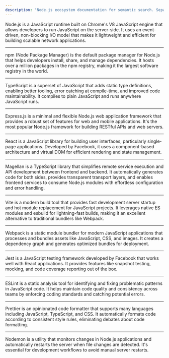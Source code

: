 ```yaml
---
description: "Node.js ecosystem documentation for semantic search. Separate each passage with *** lines."
---
```


Node.js is a JavaScript runtime built on Chrome's V8 JavaScript engine that allows developers to run JavaScript on the server-side. It uses an event-driven, non-blocking I/O model that makes it lightweight and efficient for building scalable network applications.

***

npm (Node Package Manager) is the default package manager for Node.js that helps developers install, share, and manage dependencies. It hosts over a million packages in the npm registry, making it the largest software registry in the world.

***

TypeScript is a superset of JavaScript that adds static type definitions, enabling better tooling, error catching at compile-time, and improved code maintainability. It compiles to plain JavaScript and runs anywhere JavaScript runs.

***

Express.js is a minimal and flexible Node.js web application framework that provides a robust set of features for web and mobile applications. It's the most popular Node.js framework for building RESTful APIs and web servers.

***

React is a JavaScript library for building user interfaces, particularly single-page applications. Developed by Facebook, it uses a component-based architecture and virtual DOM for efficient rendering and state management.

***

Magellan is a TypeScript library that simplifies remote service execution and API development between frontend and backend. It automatically generates code for both sides, provides transparent transport layers, and enables frontend services to consume Node.js modules with effortless configuration and error handling.

***

Vite is a modern build tool that provides fast development server startup and hot module replacement for JavaScript projects. It leverages native ES modules and esbuild for lightning-fast builds, making it an excellent alternative to traditional bundlers like Webpack.

***

Webpack is a static module bundler for modern JavaScript applications that processes and bundles assets like JavaScript, CSS, and images. It creates a dependency graph and generates optimized bundles for deployment.

***

Jest is a JavaScript testing framework developed by Facebook that works well with React applications. It provides features like snapshot testing, mocking, and code coverage reporting out of the box.

***

ESLint is a static analysis tool for identifying and fixing problematic patterns in JavaScript code. It helps maintain code quality and consistency across teams by enforcing coding standards and catching potential errors.

***

Prettier is an opinionated code formatter that supports many languages including JavaScript, TypeScript, and CSS. It automatically formats code according to consistent style rules, eliminating debates about code formatting.

***

Nodemon is a utility that monitors changes in Node.js applications and automatically restarts the server when file changes are detected. It's essential for development workflows to avoid manual server restarts.
